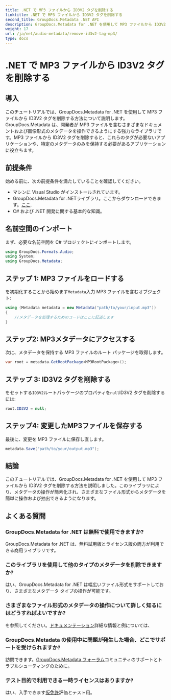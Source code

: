 ```yaml
---
title: .NET で MP3 ファイルから ID3V2 タグを削除する
linktitle: .NET で MP3 ファイルから ID3V2 タグを削除する
second_title: GroupDocs.Metadata .NET API
description: GroupDocs.Metadata for .NET を使用して MP3 ファイルから ID3V2 タグを削除する方法を学びます。C# プロジェクトでメタデータを効率的に管理します。
weight: 17
url: /ja/net/audio-metadata/remove-id3v2-tag-mp3/
type: docs
---
```

# .NET で MP3 ファイルから ID3V2 タグを削除する

## 導入
このチュートリアルでは、GroupDocs.Metadata for .NET を使用して MP3 ファイルから ID3V2 タグを削除する方法について説明します。GroupDocs.Metadata は、開発者が MP3 ファイルを含むさまざまなドキュメントおよび画像形式のメタデータを操作できるようにする強力なライブラリです。MP3 ファイルから ID3V2 タグを削除すると、これらのタグが必要ないアプリケーションや、特定のメタデータのみを保持する必要があるアプリケーションに役立ちます。
## 前提条件
始める前に、次の前提条件を満たしていることを確認してください。
- マシンに Visual Studio がインストールされています。
-  GroupDocs.Metadata for .NETライブラリ。ここからダウンロードできます。[ここ](https://releases.groupdocs.com/metadata/net/).
- C# および .NET 開発に関する基本的な知識。

## 名前空間のインポート
まず、必要な名前空間を C# プロジェクトにインポートします。
```csharp
using GroupDocs.Formats.Audio;
using System;
using GroupDocs.Metadata;
```
## ステップ 1: MP3 ファイルをロードする
を初期化することから始めます`Metadata`入力 MP3 ファイルを含むオブジェクト:
```csharp
using (Metadata metadata = new Metadata("path/to/your/input.mp3"))
{
    //メタデータを処理するためのコードはここに記述します
}
```
## ステップ2: MP3メタデータにアクセスする
次に、メタデータを保持する MP3 ファイルのルート パッケージを取得します。
```csharp
var root = metadata.GetRootPackage<MP3RootPackage>();
```
## ステップ 3: ID3V2 タグを削除する
をセットする`ID3V2`ルートパッケージのプロパティを`null`ID3V2 タグを削除するには:
```csharp
root.ID3V2 = null;
```
## ステップ4: 変更したMP3ファイルを保存する
最後に、変更を MP3 ファイルに保存し直します。
```csharp
metadata.Save("path/to/your/output.mp3");
```

## 結論
このチュートリアルでは、GroupDocs.Metadata for .NET を使用して MP3 ファイルから ID3V2 タグを削除する方法を説明しました。このライブラリにより、メタデータの操作が簡素化され、さまざまなファイル形式からメタデータを簡単に操作および抽出できるようになります。

## よくある質問
### GroupDocs.Metadata for .NET は無料で使用できますか?
GroupDocs.Metadata for .NET は、無料試用版とライセンス版の両方が利用できる商用ライブラリです。
### このライブラリを使用して他のタイプのメタデータを削除できますか?
はい、GroupDocs.Metadata for .NET は幅広いファイル形式をサポートしており、さまざまなメタデータ タイプの操作が可能です。
### さまざまなファイル形式のメタデータの操作について詳しく知るにはどうすればよいですか?
を参照してください。[ドキュメンテーション](https://tutorials.groupdocs.com/metadata/net/)詳細な情報と例については、
### GroupDocs.Metadata の使用中に問題が発生した場合、どこでサポートを受けられますか?
訪問できます。[GroupDocs.Metadata フォーラム](https://forum.groupdocs.com/c/metadata/14)コミュニティのサポートとトラブルシューティングのために。
### テスト目的で利用できる一時ライセンスはありますか?
はい、入手できます[仮免許](https://purchase.groupdocs.com/temporary-license/)評価とテスト用。